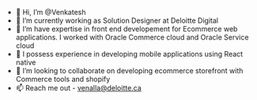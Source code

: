 - 👋 Hi, I’m @Venkatesh
- 👀 I’m currently working as Solution Designer at Deloitte Digital
- 🌱 I’m have expertise in front end developement for Ecommerce web applications. I worked with Oracle Commerce cloud and Oracle Service cloud
- 🌱 I possess experience in developing mobile applications using React native 
- 💞️ I’m looking to collaborate on developing ecommerce storefront with Commerce tools and shopify
- 📫 Reach me out - venalla@deloitte.ca

<!---
venkateshnalla28/venkateshnalla28 is a ✨ special ✨ repository because its `README.md` (this file) appears on your GitHub profile.
You can click the Preview link to take a look at your changes.
--->
